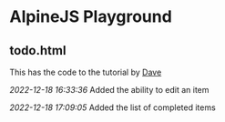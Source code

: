 # AlpineJS Playground

## todo.html
This has the code to the tutorial by [Dave](https://www.youtube.com/watch?v=DJjenhzqBHk)

*2022-12-18 16:33:36*
Added the ability to edit an item

*2022-12-18 17:09:05*
Added the list of completed items
